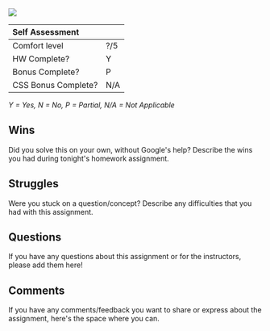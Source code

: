 <img src="./src/assets/cog.png" />

| **Self Assessment** |     |
| :------------------ | :-- |
| Comfort level       | ?/5 |
| HW Complete?        | Y   |
| Bonus Complete?     | P   |
| CSS Bonus Complete? | N/A |

_Y = Yes, N = No, P = Partial, N/A = Not Applicable_

## Wins

Did you solve this on your own, without Google's help? Describe the wins you had during tonight's homework assignment.

## Struggles

Were you stuck on a question/concept? Describe any difficulties that you had with this assignment.

## Questions

If you have any questions about this assignment or for the instructors, please add them here!

## Comments

If you have any comments/feedback you want to share or express about the assignment, here's the space where you can.
